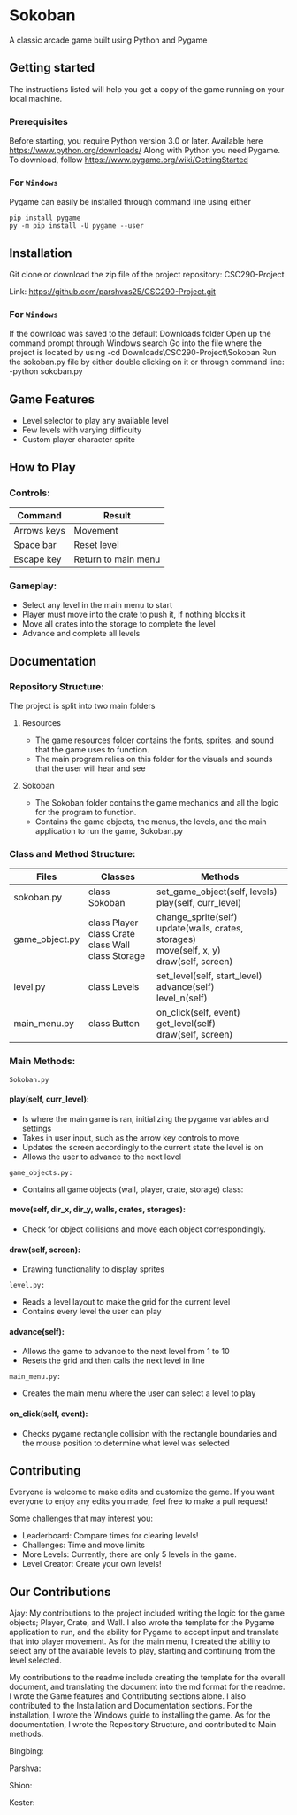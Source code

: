# Sokoban
A classic arcade game built using Python and Pygame

## Getting started
The instructions listed will help you get a copy of the game running on your local machine.

### Prerequisites
Before starting, you require Python version 3.0 or later. Available here https://www.python.org/downloads/
Along with Python you need Pygame. To download, follow https://www.pygame.org/wiki/GettingStarted
### For ```Windows```
Pygame can easily be installed through command line using either
```
pip install pygame
py -m pip install -U pygame --user
```

## Installation
Git clone or download the zip file of the project repository: CSC290-Project 

Link: https://github.com/parshvas25/CSC290-Project.git

### For ```Windows```

If the download was saved to the default Downloads folder
Open up the command prompt through Windows search 
Go into the file where the project is located by using 
-cd Downloads\CSC290-Project\Sokoban
Run the sokoban.py file by either double clicking on it or through command line:
-python sokoban.py

## Game Features
* Level selector to play any available level
* Few levels with varying difficulty
* Custom player character sprite

## How to Play
### Controls: 
| Command | Result |
| --- | --- |
| Arrows keys | Movement |
| Space bar | Reset level |
| Escape key | Return to main menu |
### Gameplay:
* Select any level in the main menu to start
* Player must move into the crate to push it, if nothing blocks it 
* Move all crates into the storage to complete the level
* Advance and complete all levels
		
## Documentation
### Repository Structure: 
The project is split into two main folders

1. Resources
   - The game resources folder contains the fonts, sprites, and sound that the game uses to function. 
   - The main program relies on this folder for the visuals and sounds that the user will hear and see
   
2. Sokoban
   - The Sokoban folder contains the game mechanics and all the logic for the program to function. 
   - Contains the game objects, the menus, the levels, and the main application to run the game, Sokoban.py

### Class and Method Structure:
| Files | Classes | Methods |
| --- | --- | --- |
| sokoban.py | class Sokoban | set_game_object(self, levels)<br />play(self, curr_level) |
| game_object.py | class Player<br />class Crate<br />class Wall<br />class Storage|change_sprite(self)<br />update(walls, crates, storages)<br />move(self, x, y)<br />draw(self, screen) |
| level.py | class Levels | set_level(self, start_level)<br />advance(self)<br />level_n(self) |
| main_menu.py | class Button | on_click(self, event)<br />get_level(self)<br />draw(self, screen)<br />|


### Main Methods:
```Sokoban.py ```
#### play(self, curr_level):
* Is where the main game is ran, initializing the pygame variables and settings
* Takes in user input, such as the arrow key controls to move
* Updates the screen accordingly to the current state the level is on
* Allows the user to advance to the next level


``` game_objects.py: ```
* Contains all game objects (wall, player, crate, storage) class: 
#### move(self, dir_x, dir_y, walls, crates, storages): 
* Check for object collisions and move each object correspondingly. 
#### draw(self, screen): 
* Drawing functionality to display sprites 

``` level.py: ```
* Reads a level layout to make the grid for the current level
* Contains every level the user can play

#### advance(self):
* Allows the game to advance to the next level from 1 to 10
* Resets the grid and then calls the next level in line

``` main_menu.py: ```
* Creates the main menu where the user can select a level to play

#### on_click(self, event): 
* Checks pygame rectangle collision with the rectangle boundaries and the mouse position to determine what level was selected

## Contributing
Everyone is welcome to make edits and customize the game. If you want everyone to enjoy any edits you made, feel free to make a pull request!

Some challenges that may interest you:
* Leaderboard: Compare times for clearing levels!
* Challenges: Time and move limits
* More Levels: Currently, there are only 5 levels in the game.
* Level Creator: Create your own levels!

## Our Contributions
Ajay: My contributions to the project included writing the logic for the game objects; Player, Crate, and Wall. I also wrote the template for the Pygame application to run, and the ability for Pygame to accept input and translate that into player movement. As for the main menu, I created the ability to select any of the available levels to play, starting and continuing from the level selected.

My contributions to the readme include creating the template for the overall document, and translating the document into the md format for the readme. I wrote the Game features and Contributing sections alone. I also contributed to the Installation and Documentation sections. For the installation, I wrote the Windows guide to installing the game. As for the documentation, I wrote the Repository Structure, and contributed to Main methods.



Bingbing:


Parshva:


Shion:


Kester:


